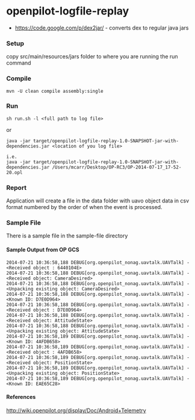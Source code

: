 openpilot-logfile-replay
========================

* https://code.google.com/p/dex2jar/ - converts dex to regular java jars

### Setup

copy src/main/resources/jars folder to where you are running the run command

### Compile

```
mvn -U clean compile assembly:single
```

### Run

```
sh run.sh -l <full path to log file>
```

or

```
java -jar target/openpilot-logfile-replay-1.0-SNAPSHOT-jar-with-dependencies.jar <location of you log file>

i.e.
java -jar target/openpilot-logfile-replay-1.0-SNAPSHOT-jar-with-dependencies.jar /Users/mcarr/Desktop/OP-RC3/OP-2014-07-17_17-52-20.opl
```

### Report
Application will create a file in the data folder with uavo object data in csv format numbered by the order of when the event is processed.

### Sample File
There is a sample file in the sample-file directory

#### Sample Output from OP GCS

```
2014-07-21 10:36:58,188 DEBUG[org.openpilot_nonag.uavtalk.UAVTalk] - <Received object : 6440104E>
2014-07-21 10:36:58,188 DEBUG[org.openpilot_nonag.uavtalk.UAVTalk] - <Received object: CameraDesired>
2014-07-21 10:36:58,188 DEBUG[org.openpilot_nonag.uavtalk.UAVTalk] - <Unpacking existing object: CameraDesired>
2014-07-21 10:36:58,188 DEBUG[org.openpilot_nonag.uavtalk.UAVTalk] - <Known ID: D7E0D964>
2014-07-21 10:36:58,188 DEBUG[org.openpilot_nonag.uavtalk.UAVTalk] - <Received object : D7E0D964>
2014-07-21 10:36:58,188 DEBUG[org.openpilot_nonag.uavtalk.UAVTalk] - <Received object: AttitudeState>
2014-07-21 10:36:58,188 DEBUG[org.openpilot_nonag.uavtalk.UAVTalk] - <Unpacking existing object: AttitudeState>
2014-07-21 10:36:58,189 DEBUG[org.openpilot_nonag.uavtalk.UAVTalk] - <Known ID: 4AFDB658>
2014-07-21 10:36:58,189 DEBUG[org.openpilot_nonag.uavtalk.UAVTalk] - <Received object : 4AFDB658>
2014-07-21 10:36:58,189 DEBUG[org.openpilot_nonag.uavtalk.UAVTalk] - <Received object: PositionState>
2014-07-21 10:36:58,189 DEBUG[org.openpilot_nonag.uavtalk.UAVTalk] - <Unpacking existing object: PositionState>
2014-07-21 10:36:58,189 DEBUG[org.openpilot_nonag.uavtalk.UAVTalk] - <Known ID: EAE65C28>
```

#### References

http://wiki.openpilot.org/display/Doc/Android+Telemetry
